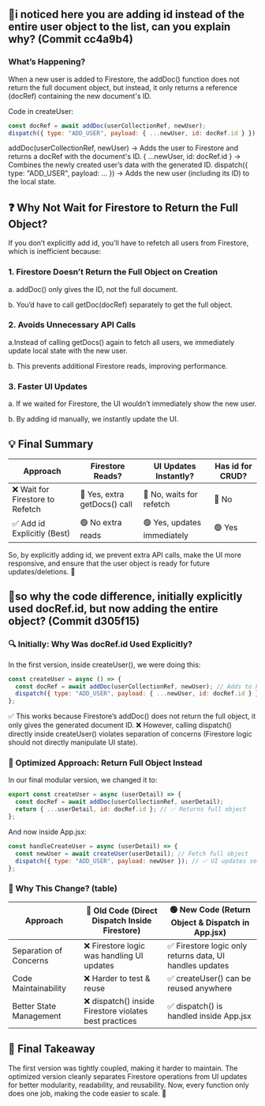 ## 📝i noticed here you are adding id instead of the entire user object to the list, can you explain why? (Commit cc4a9b4)

### What’s Happening?

When a new user is added to Firestore, the addDoc() function does not return the full document object, but instead, it only returns a reference (docRef) containing the new document's ID.

Code in createUser:

```JavaScript
const docRef = await addDoc(userCollectionRef, newUser);
dispatch({ type: "ADD_USER", payload: { ...newUser, id: docRef.id } });
```

addDoc(userCollectionRef, newUser) → Adds the user to Firestore and returns a docRef with the document's ID.
{ ...newUser, id: docRef.id } → Combines the newly created user’s data with the generated ID.
dispatch({ type: "ADD_USER", payload: ... }) → Adds the new user (including its ID) to the local state.

## ❓ Why Not Wait for Firestore to Return the Full Object?

If you don’t explicitly add id, you’ll have to refetch all users from Firestore, which is inefficient because:

### 1. Firestore Doesn’t Return the Full Object on Creation

a. addDoc() only gives the ID, not the full document.

b. You’d have to call getDoc(docRef) separately to get the full object.

### 2. Avoids Unnecessary API Calls

a.Instead of calling getDocs() again to fetch all users, we immediately update local state with the new user.

b. This prevents additional Firestore reads, improving performance.

### 3. Faster UI Updates

a. If we waited for Firestore, the UI wouldn’t immediately show the new user.

b. By adding id manually, we instantly update the UI.

## 💡 Final Summary

| Approach                         | Firestore Reads?             | UI Updates Instantly?       | Has id for CRUD? |
| -------------------------------- | ---------------------------- | --------------------------- | ---------------- |
| ❌ Wait for Firestore to Refetch | 🔴 Yes, extra getDocs() call | 🔴 No, waits for refetch    | 🔴 No            |
| ✅ Add id Explicitly (Best)      | 🟢 No extra reads            | 🟢 Yes, updates immediately | 🟢 Yes           |

So, by explicitly adding id, we prevent extra API calls, make the UI more responsive, and ensure that the user object is ready for future updates/deletions. 🚀

## 📝so why the code difference, initially explicitly used docRef.id, but now adding the entire object? (Commit d305f15)

### 🔍 Initially: Why Was docRef.id Used Explicitly?

In the first version, inside createUser(), we were doing this:

```JavaScript
const createUser = async () => {
  const docRef = await addDoc(userCollectionRef, newUser); // Adds to Firestore
  dispatch({ type: "ADD_USER", payload: { ...newUser, id: docRef.id } });
};
```

✅ This works because Firestore’s addDoc() does not return the full object, it only gives the generated document ID.
❌ However, calling dispatch() directly inside createUser() violates separation of concerns (Firestore logic should not directly manipulate UI state).

### 🔄 Optimized Approach: Return Full Object Instead

In our final modular version, we changed it to:

```JavaScript
export const createUser = async (userDetail) => {
  const docRef = await addDoc(userCollectionRef, userDetail);
  return { ...userDetail, id: docRef.id }; // ✅ Returns full object
};
```

And now inside App.jsx:

```JavaScript
const handleCreateUser = async (userDetail) => {
  const newUser = await createUser(userDetail); // Fetch full object
  dispatch({ type: "ADD_USER", payload: newUser }); // ✅ UI updates separately
};
```

### 🔑 Why This Change? (table)

| Approach                | 🔴 Old Code (Direct Dispatch Inside Firestore)         | 🟢 New Code (Return Object & Dispatch in App.jsx)        |
| ----------------------- | ------------------------------------------------------ | -------------------------------------------------------- |
| Separation of Concerns  | ❌ Firestore logic was handling UI updates             | ✅ Firestore logic only returns data, UI handles updates |
| Code Maintainability    | ❌ Harder to test & reuse                              | ✅ createUser() can be reused anywhere                   |
| Better State Management | ❌ dispatch() inside Firestore violates best practices | ✅ dispatch() is handled inside App.jsx                  |

## 🚀 Final Takeaway

The first version was tightly coupled, making it harder to maintain.
The optimized version cleanly separates Firestore operations from UI updates for better modularity, readability, and reusability.
Now, every function only does one job, making the code easier to scale. 🚀
